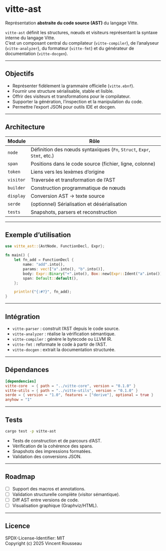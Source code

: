 # vitte-ast

Représentation **abstraite du code source (AST)** du langage Vitte.

`vitte-ast` définit les structures, nœuds et visiteurs représentant la syntaxe interne du langage Vitte.  
C’est un composant central du compilateur (`vitte-compiler`), de l’analyseur (`vitte-analyzer`), du formateur (`vitte-fmt`) et du générateur de documentation (`vitte-docgen`).

---

## Objectifs

- Représenter fidèlement la grammaire officielle (`vitte.ebnf`).
- Fournir une structure sérialisable, stable et lisible.
- Offrir des visiteurs et transformations pour le compilateur.
- Supporter la génération, l’inspection et la manipulation du code.
- Permettre l’export JSON pour outils IDE et docgen.

---

## Architecture

| Module        | Rôle |
|----------------|------|
| `node`         | Définition des nœuds syntaxiques (`Fn`, `Struct`, `Expr`, `Stmt`, etc.) |
| `span`         | Positions dans le code source (fichier, ligne, colonne) |
| `token`        | Liens vers les lexèmes d’origine |
| `visitor`      | Traversée et transformation de l’AST |
| `builder`      | Construction programmatique de nœuds |
| `display`      | Conversion AST → texte source |
| `serde`        | (optionnel) Sérialisation et désérialisation |
| `tests`        | Snapshots, parsers et reconstruction |

---

## Exemple d’utilisation

```rust
use vitte_ast::{AstNode, FunctionDecl, Expr};

fn main() {
    let fn_add = FunctionDecl {
        name: "add".into(),
        params: vec!["a".into(), "b".into()],
        body: Expr::Binary("+".into(), Box::new(Expr::Ident("a".into())), Box::new(Expr::Ident("b".into()))),
        span: Default::default(),
    };

    println!("{:#?}", fn_add);
}
```

---

## Intégration

- `vitte-parser` : construit l’AST depuis le code source.
- `vitte-analyzer` : réalise la vérification sémantique.
- `vitte-compiler` : génère le bytecode ou LLVM IR.
- `vitte-fmt` : reformate le code à partir de l’AST.
- `vitte-docgen` : extrait la documentation structurée.

---

## Dépendances

```toml
[dependencies]
vitte-core  = { path = "../vitte-core", version = "0.1.0" }
vitte-utils = { path = "../vitte-utils", version = "0.1.0" }
serde = { version = "1.0", features = ["derive"], optional = true }
anyhow = "1"
```

---

## Tests

```bash
cargo test -p vitte-ast
```

- Tests de construction et de parcours d’AST.
- Vérification de la cohérence des spans.
- Snapshots des impressions formatées.
- Validation des conversions JSON.

---

## Roadmap

- [ ] Support des macros et annotations.
- [ ] Validation structurelle complète (visitor sémantique).
- [ ] Diff AST entre versions de code.
- [ ] Visualisation graphique (Graphviz/HTML).

---

## Licence

SPDX-License-Identifier: MIT  
Copyright (c) 2025 Vincent Rousseau
